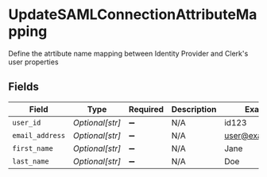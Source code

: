 # UpdateSAMLConnectionAttributeMapping

Define the atrtibute name mapping between Identity Provider and Clerk's user properties


## Fields

| Field              | Type               | Required           | Description        | Example            |
| ------------------ | ------------------ | ------------------ | ------------------ | ------------------ |
| `user_id`          | *Optional[str]*    | :heavy_minus_sign: | N/A                | id123              |
| `email_address`    | *Optional[str]*    | :heavy_minus_sign: | N/A                | user@example.com   |
| `first_name`       | *Optional[str]*    | :heavy_minus_sign: | N/A                | Jane               |
| `last_name`        | *Optional[str]*    | :heavy_minus_sign: | N/A                | Doe                |